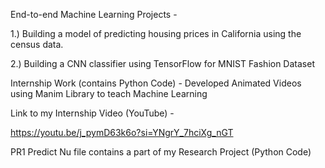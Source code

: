 End-to-end Machine Learning Projects - 

1.) Building a model of predicting housing prices in California using the census data.

2.) Building a CNN classifier using TensorFlow for MNIST Fashion Dataset



Internship Work (contains Python Code) - Developed Animated Videos using Manim Library to teach Machine Learning

Link to my Internship Video (YouTube) -

https://youtu.be/j_pymD63k6o?si=YNgrY_7hciXg_nGT



PR1 Predict Nu file contains a part of my Research Project (Python Code)
